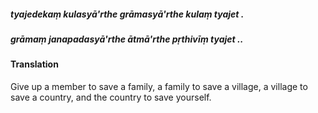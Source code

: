 ##### tyajedekaṃ kulasyā'rthe grāmasyā'rthe kulaṃ tyajet .
##### grāmaṃ janapadasyā'rthe ātmā'rthe pṛthivīṃ tyajet ..

#### Translation

Give up a member to save a family, a family to save a village, a village to save a country, and the country to save yourself.